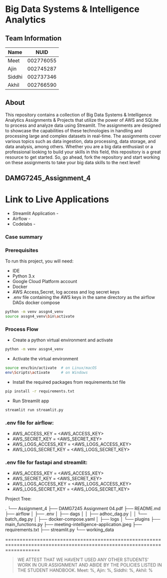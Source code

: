 # Big Data Systems & Intelligence Analytics

## Team Information
| Name     | NUID        |
| ---      | ---         |
| Meet     | 002776055   |
| Ajin     | 002745287   |
| Siddhi   | 002737346   |
| Akhil    | 002766590   |

## About
This repository contains a collection of Big Data Systems & Intelligence Analytics Assignments & Projects that utilize the power of AWS and SQLite to process and analyze data using Streamlit. The assignments are designed to showcase the capabilities of these technologies in handling and processing large and complex datasets in real-time. The assignments cover various topics such as data ingestion, data processing, data storage, and data analysis, among others. Whether you are a big data enthusiast or a professional looking to build your skills in this field, this repository is a great resource to get started. So, go ahead, fork the repository and start working on these assignments to take your big data skills to the next level!

## DAMG7245_Assignment_4

# Link to Live Applications
- Streamlit Application - 
- Airflow - 
- Codelabs - 

### Case summary


### Prerequisites
To run this project, you will need:
* IDE
* Python 3.x
* Google Cloud Platform account
* Docker
* AWS Access,Secret, log access and log secret keys
* .env file containing the AWS keys in the same directory as the airflow DAGs docker compose

```bash
python -m venv assgn4_venv
source assgn4_venv\bin\activate
```

### Process Flow
* Create a python virtual environment and activate
```bash
python -m venv assgn4_venv
```

* Activate the virtual environment
```bash
source env/bin/activate  # on Linux/macOS
env\Scripts\activate     # on Windows
```

* Install the required packages from requirements.txt file
```bash
pip install -r requirements.txt
```

* Run Streamlit app
```bash
streamlit run streamlit.py
```

### .env file for airflow:
- AWS_ACCESS_KEY = <AWS_ACCESS_KEY>
- AWS_SECRET_KEY = <AWS_SECRET_KEY>
- AWS_LOGS_ACCESS_KEY = <AWS_LOGS_ACCESS_KEY>
- AWS_LOGS_SECRET_KEY = <AWS_LOGS_SECRET_KEY>

### .env file for fastapi and streamlit:
- AWS_ACCESS_KEY = <AWS_ACCESS_KEY>
- AWS_SECRET_KEY = <AWS_SECRET_KEY>
- AWS_LOGS_ACCESS_KEY = <AWS_LOGS_ACCESS_KEY>
- AWS_LOGS_SECRET_KEY = <AWS_LOGS_SECRET_KEY>


Project Tree:


.
└── Assignment_4
    ├── DAMG7245 Assignment 04.pdf
    ├── README.md
    ├── airflow
    │   ├── .env
    │   ├── dags
    │   │   ├── adhoc_dag.py
    │   │   └── batch_dag.py
    │   ├── docker-compose.yaml
    │   ├── logs
    │   └── plugins
    ├── main_functions.py
    ├── meeting-intelligence-application.jpeg
    ├── requirements.txt
    ├── streamlit.py
    └── working_data

========================================================================================================================
> WE ATTEST THAT WE HAVEN’T USED ANY OTHER STUDENTS’ WORK IN OUR ASSIGNMENT AND ABIDE BY THE POLICIES LISTED IN THE STUDENT HANDBOOK.
> Meet: %, Ajin: %, Siddhi: %, Akhil: %
